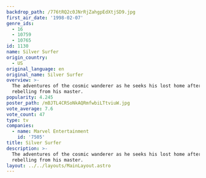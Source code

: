 ```yaml
---
backdrop_path: /776tRQ2c0JNrRjZahgpEdXtjSD9.jpg
first_air_date: '1998-02-07'
genre_ids:
  - 16
  - 10759
  - 10765
id: 1130
name: Silver Surfer
origin_country:
  - US
original_language: en
original_name: Silver Surfer
overview: >-
  The adventures of the cosmic wanderer as he seeks his lost home after
  rebelling from his master.
popularity: 4.245
poster_path: /mBJTL4CRSoNkAQRmfwbiLTtviuW.jpg
vote_average: 7.6
vote_count: 47
type: tv
companies:
  - name: Marvel Entertainment
    id: '7505'
title: Silver Surfer
description: >-
  The adventures of the cosmic wanderer as he seeks his lost home after
  rebelling from his master.
layout: ../../layouts/MainLayout.astro
---
```


